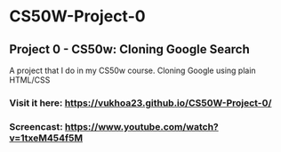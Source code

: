 # CS50W-Project-0
## Project 0 - CS50w: Cloning Google Search

A project that I do in my CS50w course. Cloning Google using plain HTML/CSS
### Visit it here: https://vukhoa23.github.io/CS50W-Project-0/
### Screencast: https://www.youtube.com/watch?v=1txeM454f5M
